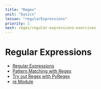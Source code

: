 ```yaml
---
title: "Regex"
unit: "basics"
lesson: "regularExpressions"
priority: 1
next: regex/regular-expressions-exercises
---
```


# Regular Expressions

- [Regular Expressions](https://diveintopython3.net/regular-expressions.html)
- [Pattern Matching with Regex](https://automatetheboringstuff.com/2e/chapter7/)
- [Try out Regex with PyRegex](http://www.pyregex.com/)
- [re Module](https://pymotw.com/3/re/index.html)

